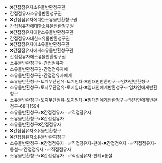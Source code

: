 - ❌간접점유자소유물반환청구권
- 간접점유자소유물반환청구권
- ❌간접점유자에대한소유물반환청구권
- 간접점유자에대한소유물반환청구권
- ❌간접점유자대한소유물반환청구권
- 간접점유자대한소유물반환청구권
- ❌간접점유자에소유물반환청구권
- ❌간접점유자에게소유물반환청구권
- 간접점유자에소유물반환청구권
- 소유물반환청구권-간접점유자
- 소유물반환청구권-간접점유자에
- 소유물반환청구권-간접점유자에게
- 소유물반환청구=토지무단점유-토지임대-❌임대인반환청구-✅임차인반환청구
- 소유물반환청구=토지무단점유-토지임대-❌임대인에게반환청구-✅임차인에게반환청구
- 소유물반환청구=토지무단점유-토지임대-❌임대인에게반환청구-✅임차인에게반환청구-68다1594
- 소유물반환청구=❌간접점유자ㆍ✅직접점유자
- 소유물반환청구=❌간접점유자
- 소유물반환청구❌간접점유자
- ❌간접점유자소유물반환청구
- ❌간접점유자소유물반환피청구
- 소유물반환청구=❌간접점유자ㆍ✅직접점유자-판례-❌간접점유자ㆍ✅직접점유자-통설-✅간접점유자ㆍ✅직접점유자
- 소유물반환청구=❌간접점유자ㆍ✅직접점유자-판례≠통설
